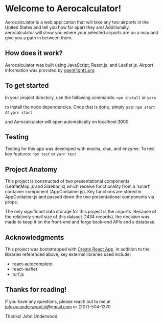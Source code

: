 # Welcome to Aerocalculator!

Aerocalculator is a web application that will take any two airports in the United States and tell you how far apart they are! Additionally, aerocalculator will show you where your selected airports are on a map and give you a path in between them.

## How does it work?

Aerocalculator was built using JavaScript, React.js, and Leaflet.js. Airport information was provided by [openflights.org](http://openflights.org/data.html)

## To get started
In your project directory, use the following commands:
`npm install`
or
`yarn`

to install the node dependencies. Once that is done, simply use:
`npm start`
or
`yarn start`

and Aerocalculator will open automatically on localhost:3000

## Testing
Testing for this app was developed with mocha, chai, and enzyme. To test key features:
`npm test`
or
`yarn test`

## Project Anatomy
This project is constructed of two presentational components (LeafletMap.js and Sidebar.js) which receive functionality from a 'smart' container component (AppContainer.js). Key functions are stored in AppContainer.js and passed down the two presentational components via props.

The only significant data storage for this project is the airports. Because of the relatively small size of this dataset (1434 records), the decision was made to keep it on the front-end and forgo back-end APIs and a database.

## Acknowledgments
This project was bootstrapped with [Create React App](https://github.com/facebookincubator/create-react-app).
In addition to the libraries referenced above, key external libraries used include:
* react-autocomplete
* react-leaflet
* turf.js


## Thanks for reading!
If you have any questions, please reach out to me at john.w.underwood.iii@gmail.com or (207)-504-1370

Thanks!
John Underwood
